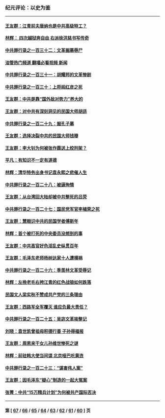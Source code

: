 ### 纪元评论：以史为鉴
---
#### [王友群：江青前夫唐纳也是中共高级特工？](../../pages/nsc1028/n14011375.md?06100330) 
#### [林辉： 四次越狱奔自由 右派徐洪慈书写传奇](../../pages/nsc1028/n14010438.md?06100330) 
#### [中共罪行录之一百三十二：文革掘墓辱尸](../../pages/nsc1028/n14009626.md?06100330) 
#### [油管热门频道 翻墙必看视频 新闻](ok?06100330)
#### [中共罪行录之一百三十一：胡耀邦的文革惨剧](../../pages/nsc1028/n14007184.md?06100330) 
#### [中共罪行录之一百三十：上将阎红彦之死](../../pages/nsc1028/n14004426.md?06100330) 
#### [王友群：中共是靠“国外敌对势力”养大的](../../pages/nsc1028/n14004284.md?06100330) 
#### [王友群：对中共有深刻洞见的民国大师胡适](../../pages/nsc1028/n14003453.md?06100330) 
#### [中共罪行录之一百二十九：掘孔子墓](../../pages/nsc1028/n14003058.md?06100330) 
#### [王友群：选择决裂中共的民国大师钱穆](../../pages/nsc1028/n14001046.md?06100330) 
#### [王友群：李大钊为何被张作霖送上绞刑架？](../../pages/nsc1028/n13999290.md?06100330) 
#### [平凡：有知识不一定有道德](../../pages/nsc1028/n13998913.md?06100330) 
#### [林辉：清华特务出身书记袁永熙之悲催人生](../../pages/nsc1028/n13997413.md?06100330) 
#### [中共罪行录之一百二十八：被逼殉情](../../pages/nsc1028/n13991056.md?06100330) 
#### [王友群：从台湾回大陆却被中共整死的吕荧](../../pages/nsc1028/n13989235.md?06100330) 
#### [中共罪行录之一百二十七：国民党军官李植荣之死](../../pages/nsc1028/n13989006.md?06100330) 
#### [王友群：慧眼识中共的民国学者傅斯年](../../pages/nsc1028/n13988371.md?06100330) 
#### [林辉：首个被打死的中央委员没想到的事](../../pages/nsc1028/n13987400.md?06100330) 
#### [王友群：中共高官好色淫乱史纵贯百年](../../pages/nsc1028/n13986035.md?06100330) 
#### [王友群：毛泽东老师杨树达家十人遭横祸](../../pages/nsc1028/n13984103.md?06100330) 
#### [中共罪行录之一百二十六：季羡林文革受辱记](../../pages/nsc1028/n13980310.md?06100330) 
#### [林辉：左挽老毛右挎江青的红色战狼如何跌落](../../pages/nsc1028/n13979615.md?06100330) 
#### [民国文人梁实秋不赞成共产党的三条理由](../../pages/nsc1028/n13979403.md?06100330) 
#### [王友群：西路军全军覆灭 谁应负最大责任？](../../pages/nsc1028/n13975235.md?06100330) 
#### [中共罪行录之一百二十五：吴宓文革挨整记](../../pages/nsc1028/n13975630.md?06100330) 
#### [刘晓：袁世凯曾祖母积德行善 子孙得福报](../../pages/nsc1028/n13975138.md?06100330) 
#### [王友群：周恩来干女儿孙维世惨死之谜](../../pages/nsc1028/n13972452.md?06100330) 
#### [林辉：前驻韩大使当间谍 北京哑巴吃黄连](../../pages/nsc1028/n13971434.md?06100330) 
#### [中共罪行录之一百二十三：“谋害伟人案”](../../pages/nsc1028/n13972044.md?06100330) 
#### [王友群：因毛泽东“疑心”制造的一起大冤案](../../pages/nsc1028/n13967794.md?06100330) 
#### [张菁：中共“15万精兵计划”为何被共产国际否决](../../pages/nsc1028/n13967677.md?06100330) 

---
#### 第 [ [67](./67.md?06100330) / [66](./66.md?06100330) / [65](./65.md?06100330) / [64](./64.md?06100330) / [63](./63.md?06100330) / [62](./62.md?06100330) / [61](./61.md?06100330) / [60](./60.md?06100330) ] 页
